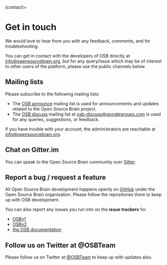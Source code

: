 (contact)=
# Get in touch

We would love to hear from you with any feedback, comments, and for troubleshooting.

You can get in contact with the developers of OSB directly at [info@opensourcebrain.org](mailto:info@opensourcebrain.org), but for any query/issue which may be of interest to other users of the platform, please use the public channels below.

## Mailing lists

Please subscribe to the following mailing lists:

- The [OSB announce](https://groups.google.com/forum/?fromgroups#!forum/osb-announce) mailing list is used for announcements and updates related to the Open Source Brain project.
- The [OSB discuss](https://groups.google.com/forum/?fromgroups#!forum/osb-discuss) mailing list at  [osb-discuss@googlegroups.com](mailto:osb-discuss@googlegroups.com) is used for any queries, suggestions, or feedback.

If you have trouble with your account, the administrators are reachable at [info@opensourcebrain.org](mailto:info@opensourcebrain.org).
## Chat on Gitter.im

You can speak to the Open Source Brain community over [Gitter](https://gitter.im/OpenSourceBrain/community?utm_source=share-link&utm_medium=link&utm_campaign=share-link).

## Report a bug / request a feature

All Open Source Brain development happens openly on [GitHub](https://github.com/OpenSourceBrain/) under the Open Source Brain organisation.
Please follow the repositories there to keep up with OSB development.

You can also report any issues you run into on the **issue trackers** for
- [OSBv1](https://github.com/OpenSourceBrain/geppetto-osb/issues)
- [OSBv2](https://github.com/OpenSourceBrain/OSBv2/issues)
- [the OSB documentation](https://github.com/OpenSourceBrain/Documentation/issues)

## Follow us on Twitter at @OSBTeam

Please follow us on Twitter at [@OSBTeam](https://twitter.com/OSBTeam) to keep up with updates also.
